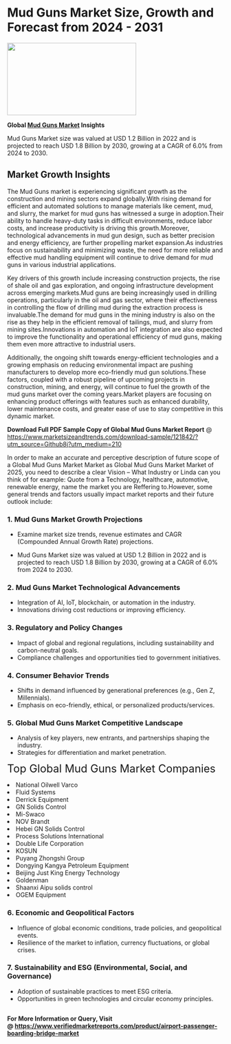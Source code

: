<H1>Mud Guns Market Size, Growth and Forecast from 2024 - 2031</H1><img class="aligncenter size-medium wp-image-584254" src="https://thirdeyenews.in/wp-content/uploads/2024/09/Global-Market-Research-300x168.jpeg" alt="" width="300" height="168" /><p><strong>Global&nbsp;<a href="https://www.marketsizeandtrends.com/download-sample/121842/?utm_source=Github8j?utm_medium=210">Mud Guns Market</a> Insights</strong></p><p>Mud Guns Market size was valued at USD 1.2 Billion in 2022 and is projected to reach USD 1.8 Billion by 2030, growing at a CAGR of 6.0% from 2024 to 2030.</p><p><h2>Market Growth Insights</h2> <p>The Mud Guns market is experiencing significant growth as the construction and mining sectors expand globally.With rising demand for efficient and automated solutions to manage materials like cement, mud, and slurry, the market for mud guns has witnessed a surge in adoption.Their ability to handle heavy-duty tasks in difficult environments, reduce labor costs, and increase productivity is driving this growth.Moreover, technological advancements in mud gun design, such as better precision and energy efficiency, are further propelling market expansion.As industries focus on sustainability and minimizing waste, the need for more reliable and effective mud handling equipment will continue to drive demand for mud guns in various industrial applications.</p> <p>Key drivers of this growth include increasing construction projects, the rise of shale oil and gas exploration, and ongoing infrastructure development across emerging markets.Mud guns are being increasingly used in drilling operations, particularly in the oil and gas sector, where their effectiveness in controlling the flow of drilling mud during the extraction process is invaluable.The demand for mud guns in the mining industry is also on the rise as they help in the efficient removal of tailings, mud, and slurry from mining sites.Innovations in automation and IoT integration are also expected to improve the functionality and operational efficiency of mud guns, making them even more attractive to industrial users.</p> <p>Additionally, the ongoing shift towards energy-efficient technologies and a growing emphasis on reducing environmental impact are pushing manufacturers to develop more eco-friendly mud gun solutions.These factors, coupled with a robust pipeline of upcoming projects in construction, mining, and energy, will continue to fuel the growth of the mud guns market over the coming years.Market players are focusing on enhancing product offerings with features such as enhanced durability, lower maintenance costs, and greater ease of use to stay competitive in this dynamic market.</p> <p><span class=""><strong>Download Full PDF Sample Copy of Global Mud Guns Market Report</strong> @ <a href="https://www.marketsizeandtrends.com/download-sample/121842/?utm_source=Github8j?utm_medium=210" target="_blank">https://www.marketsizeandtrends.com/download-sample/121842/?utm_source=Github8j?utm_medium=210</a></span></p><p>In order to make an accurate and perceptive description of future scope of a Global&nbsp;Mud Guns Market Market as Global&nbsp;Mud Guns Market Market of 2025, you need to describe a clear Vision &ndash; What Industry or Linda can you think of for example: Quote from a Technology, healthcare, automotive, renewable energy, name the market you are Reffering to.However, some general trends and factors usually impact market reports and their future outlook include:</p><h3>1.&nbsp;<strong>Mud Guns Market Growth Projections</strong></h3><ul><li>Examine market size trends, revenue estimates and CAGR (Compounded Annual Growth Rate) projections.</li><li><p>Mud Guns Market size was valued at USD 1.2 Billion in 2022 and is projected to reach USD 1.8 Billion by 2030, growing at a CAGR of 6.0% from 2024 to 2030.</p></li></ul><h3>2.&nbsp;<strong>Mud Guns Market Technological Advancements</strong></h3><ul><li>Integration of AI, IoT, blockchain, or automation in the industry.</li><li>Innovations driving cost reductions or improving efficiency.</li></ul><h3>3.&nbsp;<strong>Regulatory and Policy Changes</strong></h3><ul><li>Impact of global and regional regulations, including sustainability and carbon-neutral goals.</li><li>Compliance challenges and opportunities tied to government initiatives.</li></ul><h3>4.&nbsp;<strong>Consumer Behavior Trends</strong></h3><ul><li>Shifts in demand influenced by generational preferences (e.g., Gen Z, Millennials).</li><li>Emphasis on eco-friendly, ethical, or personalized products/services.</li></ul><h3>5.&nbsp;<strong>Global Mud Guns Market Competitive Landscape</strong></h3><ul><li>Analysis of key players, new entrants, and partnerships shaping the industry.</li><li>Strategies for differentiation and market penetration.</li></ul><p data-pm-slice="1 1 []"><span style="color: inherit; font-family: inherit; font-size: 25px;">Top Global Mud Guns Market Companies</span></p><div class="" data-test-id=""><p><li>National Oilwell Varco</li><li> Fluid Systems</li><li> Derrick Equipment</li><li> GN Solids Control</li><li> Mi-Swaco</li><li> NOV Brandt</li><li> Hebei GN Solids Control</li><li> Process Solutions International</li><li> Double Life Corporation</li><li> KOSUN</li><li> Puyang Zhongshi Group</li><li> Dongying Kangya Petroleum Equipment</li><li> Beijing Just King Energy Technology</li><li> Goldenman</li><li> Shaanxi Aipu solids control</li><li> OGEM Equipment</li></p></div><h3>6.&nbsp;<strong>Economic and Geopolitical Factors</strong></h3><ul><li>Influence of global economic conditions, trade policies, and geopolitical events.</li><li>Resilience of the market to inflation, currency fluctuations, or global crises.</li></ul><h3>7.&nbsp;<strong>Sustainability and ESG (Environmental, Social, and Governance)</strong></h3><ul><li>Adoption of sustainable practices to meet ESG criteria.</li><li>Opportunities in green technologies and circular economy principles.</li></ul><h2><strong style="font-size: 14px;">For More Information or Query, Visit @&nbsp;</strong><a style="background-color: #ffffff; font-size: 14px;" href="https://www.marketsizeandtrends.com/report/mud-guns-market/" target="_blank">https://www.verifiedmarketreports.com/product/airport-passenger-boarding-bridge-market</a></h2>